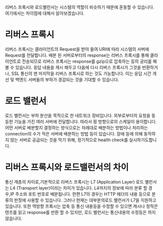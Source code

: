 리버스 프록시와 로드밸런서는
시스템의 역할이 비슷하기 때문에 혼동할 수 있습니다.
여기에서는 차이점에 대해서 알아보겠습니다.

# 리버스 프록시
리버스 프록시는 클라이언트의 Request을 받아 들여
URI에 따라 시스템의 서버에 Request를 전달합니다.
배분 된 서버로부터의 response는 리버스 프록시를 통해
클라이언트로 전송되므로
리버스 프록시는 response를 gzip으로 압축하는 등의 궁리를 해 볼 수 있습니다.
응답 내용을 캐시 해두고 다음에 다시 리버스 프록시가 그것을 반환하거나,
SSL 통신의 맨 마지막을 리버스 프록시로 하는 것도 가능합니다.
이는 응답 시간 개선 및 백엔드 서버들의 부하가
경감되는 것을 기대할 수 있습니다.

# 로드 밸런서
로드 밸런서는 부하 분산을 목적으로 한 네트워크 장비입니다.
외부로부터의 요청을 동등한 기능을 가진 여러 서버에 전달합니다.
따라서 횡 방향으로의 스케일이 용이합니다.
어떤 서버로 배분할지 결정하는 방식으로는
차례대로 배분하는 방법이나 처리하는 connection의 수가 
적은 서버에 배분하는 방법 등이 있습니다.
장애 등에 의해 동작하지 않는 서버로 공급되는 것을 막기 위해,
정기적으로 health check를 실시하기도합니다.

# 리버스 프록시와 로드밸런서의 차이
통신 계층의 차이로,기본적으로 리버스 프록시는 L7 (Application Layer)
로드 밸런서는 L4 (Transport layer)이라는 차이가 있습니다.
L4까지의 정보에 따라 분류 할 경우,IP 주소와 포트 번호로 배분됩니다.
한편 L7의 경우는 HTTP 헤더의 내용 등으로 분류의 판정에 사용할 수 있습니다.
그러나 현재는 대부분의로드 밸런서가 L7을 지원하고 있습니다.
또한 역방향 프록시는 압축 등 통신 내용등을 수정할 수 있으면
캐시나 정적콘텐츠를 읽고 response를 반환 할 수 있지만,
로드 밸런서는 통신내용의 수정등은 하지 않습니다.

